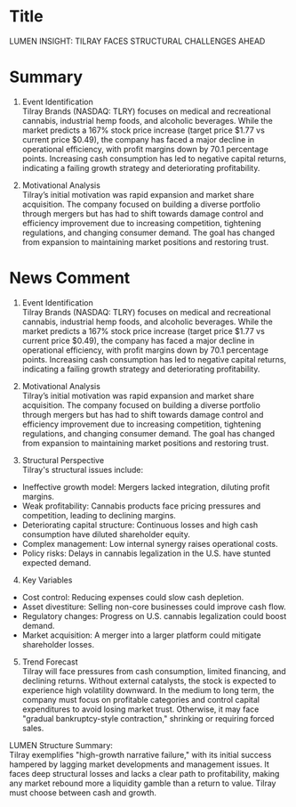 # Title
LUMEN INSIGHT: TILRAY FACES STRUCTURAL CHALLENGES AHEAD

# Summary
1. Event Identification  
Tilray Brands (NASDAQ: TLRY) focuses on medical and recreational cannabis, industrial hemp foods, and alcoholic beverages. While the market predicts a 167% stock price increase (target price $1.77 vs current price $0.49), the company has faced a major decline in operational efficiency, with profit margins down by 70.1 percentage points. Increasing cash consumption has led to negative capital returns, indicating a failing growth strategy and deteriorating profitability.

2. Motivational Analysis  
Tilray’s initial motivation was rapid expansion and market share acquisition. The company focused on building a diverse portfolio through mergers but has had to shift towards damage control and efficiency improvement due to increasing competition, tightening regulations, and changing consumer demand. The goal has changed from expansion to maintaining market positions and restoring trust.

# News Comment
1. Event Identification  
Tilray Brands (NASDAQ: TLRY) focuses on medical and recreational cannabis, industrial hemp foods, and alcoholic beverages. While the market predicts a 167% stock price increase (target price $1.77 vs current price $0.49), the company has faced a major decline in operational efficiency, with profit margins down by 70.1 percentage points. Increasing cash consumption has led to negative capital returns, indicating a failing growth strategy and deteriorating profitability.

2. Motivational Analysis  
Tilray’s initial motivation was rapid expansion and market share acquisition. The company focused on building a diverse portfolio through mergers but has had to shift towards damage control and efficiency improvement due to increasing competition, tightening regulations, and changing consumer demand. The goal has changed from expansion to maintaining market positions and restoring trust.

3. Structural Perspective  
Tilray's structural issues include:

- Ineffective growth model: Mergers lacked integration, diluting profit margins.  
- Weak profitability: Cannabis products face pricing pressures and competition, leading to declining margins.  
- Deteriorating capital structure: Continuous losses and high cash consumption have diluted shareholder equity.  
- Complex management: Low internal synergy raises operational costs.  
- Policy risks: Delays in cannabis legalization in the U.S. have stunted expected demand.  

4. Key Variables  

- Cost control: Reducing expenses could slow cash depletion.  
- Asset divestiture: Selling non-core businesses could improve cash flow.  
- Regulatory changes: Progress on U.S. cannabis legalization could boost demand.  
- Market acquisition: A merger into a larger platform could mitigate shareholder losses.

5. Trend Forecast  
Tilray will face pressures from cash consumption, limited financing, and declining returns. Without external catalysts, the stock is expected to experience high volatility downward. In the medium to long term, the company must focus on profitable categories and control capital expenditures to avoid losing market trust. Otherwise, it may face "gradual bankruptcy-style contraction," shrinking or requiring forced sales.

LUMEN Structure Summary:  
Tilray exemplifies "high-growth narrative failure," with its initial success hampered by lagging market developments and management issues. It faces deep structural losses and lacks a clear path to profitability, making any market rebound more a liquidity gamble than a return to value. Tilray must choose between cash and growth.
